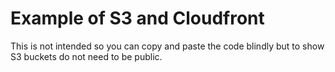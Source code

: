 # Example of S3 and Cloudfront
This is not intended so you can copy and paste the code blindly but to show S3 buckets do not need to be public.

